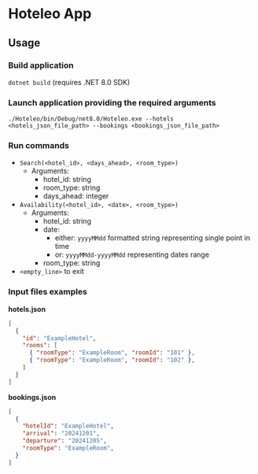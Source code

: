 # Hoteleo App
## Usage
### Build application

`dotnet build` (requires .NET 8.0 SDK)

### Launch application providing the required arguments
`./Hoteleo/bin/Debug/net8.0/Hoteleo.exe --hotels <hotels_json_file_path> --bookings <bookings_json_file_path>`

### Run commands
- `Search(<hotel_id>, <days_ahead>, <room_type>)`
  - Arguments:
    - hotel_id: string
    - room_type: string
    - days_ahead: integer
- `Availability(<hotel_id>, <date>, <room_type>)`
  - Arguments:
    - hotel_id: string
    - date:
      - either: `yyyyMMdd` formatted string representing single point in time
      - or: `yyyyMMdd-yyyyMMdd` representing dates range
    - room_type: string
- `<empty_line>` to exit


### Input files examples
**hotels.json**
```json
[
  {
    "id": "ExampleHotel",
    "rooms": [
      { "roomType": "ExampleRoom", "roomId": "101" },
      { "roomType": "ExampleRoom", "roomId": "102" },
    ]
  }
]
```
**bookings.json**
```json
[
  {
    "hotelId": "ExampleHotel",
    "arrival": "20241201",
    "departure": "20241205",
    "roomType": "ExampleRoom",
  }
]
```